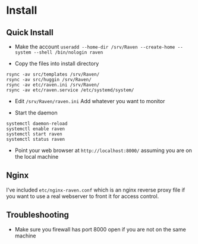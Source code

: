 # Install

## Quick Install
* Make the account
  `useradd --home-dir /srv/Raven --create-home --system --shell /bin/nologin raven`

* Copy the files into install directory
```
rsync -av src/templates /srv/Raven/
rsync -av src/huggin /srv/Raven/
rsync -av etc/raven.ini /srv/Raven/
rsync -av etc/raven.service /etc/systemd/system/
```
* Edit `/srv/Raven/raven.ini` 
  Add whatever you want to monitor 

* Start the daemon
```
systemctl daemon-reload
systemctl enable raven  
systemctl start raven  
systemctl status raven  
```

* Point your web browser at `http://localhost:8000/` assuming you are on the local machine

## Nginx 
I've included `etc/nginx-raven.conf` which is an nginx reverse proxy file if you want to use a real webserver to front it for access control.

## Troubleshooting
* Make sure you firewall has port 8000 open if you are not on the same machine



